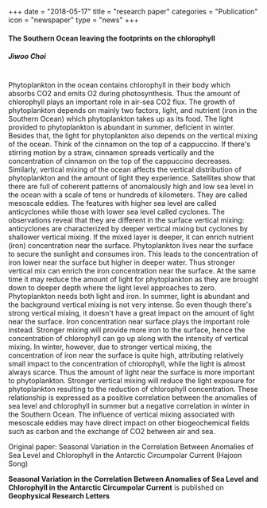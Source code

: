 +++
date = "2018-05-17"
title = "research paper"
categories = "Publication"
icon = "newspaper"
type = "news"
+++

#### The Southern Ocean leaving the footprints on the chlorophyll

##### *Jiwoo Choi*

<br>
Phytoplankton in the ocean contains chlorophyll in their body which absorbs CO2 and emits O2 during photosynthesis. Thus the amount of chlorophyll plays an important role in air-sea CO2 flux. The growth of phytoplankton depends on mainly two factors, light, and nutrient (iron in the Southern Ocean) which phytoplankton takes up as its food. The light provided to phytoplankton is abundant in summer, deficient in winter. Besides that, the light for phytoplankton also depends on the vertical mixing of the ocean. Think of the cinnamon on the top of a cappuccino. If there's stirring motion by a straw, cinnamon spreads vertically and the concentration of cinnamon on the top of the cappuccino decreases. Similarly, vertical mixing of the ocean affects the vertical distribution of phytoplankton and the amount of light they experience.
Satellites show that there are full of coherent patterns of anomalously high and low sea level in the ocean with a scale of tens or hundreds of kilometers. They are called mesoscale eddies. The features with higher sea level are called anticyclones while those with lower sea level called cyclones. The observations reveal that they are different in the surface vertical mixing: anticyclones are characterized by deeper vertical mixing but cyclones by shallower vertical mixing.
If the mixed layer is deeper, it can enrich nutrient (iron) concentration near the surface. Phytoplankton lives near the surface to secure the sunlight and consumes iron. This leads to the concentration of iron lower near the surface but higher in deeper water. Thus stronger vertical mix can enrich the iron concentration near the surface. At the same time it may reduce the amount of light for phytoplankton as they are brought down to deeper depth where the light level approaches to zero.
Phytoplankton needs both light and iron. In summer, light is abundant and the background vertical mixing is not very intense. So even though there's strong vertical mixing, it doesn't have a great impact on the amount of light near the surface. Iron concentration near surface plays the important role instead. Stronger mixing will provide more iron to the surface, hence the concentration of chlorophyll can go up along with the intensity of vertical mixing. In winter, however, due to stronger vertical mixing, the concentration of iron near the surface is quite high, attributing relatively small impact to the concentration of chlorophyll, while the light is almost always scarce. Thus the amount of light near the surface is more important to phytoplankton. Stronger vertical mixing will reduce the light exposure for phytoplankton resulting to the reduction of chlorophyll concentration.
These relationship is expressed as a positive correlation between the anomalies of sea level and chlorophyll in summer but a negative correlation in winter in the Southern Ocean. The influence of vertical mixing associated with mesoscale eddies may have direct impact on other biogeochemical fields such as carbon and the exchange of CO2 between air and sea.

Original paper:
Seasonal Variation in the Correlation Between Anomalies of Sea Level and Chlorophyll in the Antarctic Circumpolar Current (Hajoon Song)

**Seasonal Variation in the Correlation Between Anomalies of Sea Level and Chlorophyll in the Antarctic Circumpolar Current** is published on **Geophysical Research Letters**

